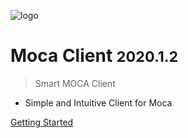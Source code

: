 ![logo](_media/icon.svg)

# Moca Client <small>2020.1.2</small>

> Smart MOCA Client

- Simple and Intuitive Client for Moca

[Getting Started](#docsify)
